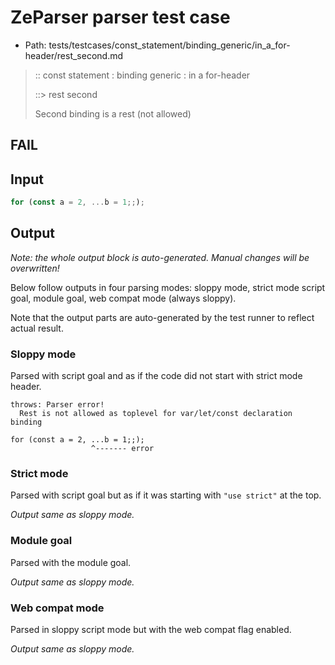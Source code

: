 # ZeParser parser test case

- Path: tests/testcases/const_statement/binding_generic/in_a_for-header/rest_second.md

> :: const statement : binding generic : in a for-header
>
> ::> rest second
>
> Second binding is a rest (not allowed)
>
> 

## FAIL

## Input

`````js
for (const a = 2, ...b = 1;;);
`````

## Output

_Note: the whole output block is auto-generated. Manual changes will be overwritten!_

Below follow outputs in four parsing modes: sloppy mode, strict mode script goal, module goal, web compat mode (always sloppy).

Note that the output parts are auto-generated by the test runner to reflect actual result.

### Sloppy mode

Parsed with script goal and as if the code did not start with strict mode header.

`````
throws: Parser error!
  Rest is not allowed as toplevel for var/let/const declaration binding

for (const a = 2, ...b = 1;;);
                  ^------- error
`````

### Strict mode

Parsed with script goal but as if it was starting with `"use strict"` at the top.

_Output same as sloppy mode._

### Module goal

Parsed with the module goal.

_Output same as sloppy mode._

### Web compat mode

Parsed in sloppy script mode but with the web compat flag enabled.

_Output same as sloppy mode._
